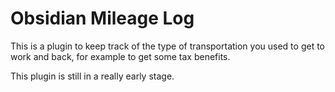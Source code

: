 # Obsidian Mileage Log 

This is a plugin to keep track of the type of transportation you used to get to work and back, for example to get some tax benefits.

This plugin is still in a really early stage.
